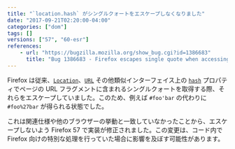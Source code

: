```yaml
---
title: "`location.hash` がシングルクォートをエスケープしなくなりました"
date: "2017-09-21T02:20:00-04:00"
categories: ["dom"]
tags: []
versions: ["57", "60-esr"]
references:
    - url: "https://bugzilla.mozilla.org/show_bug.cgi?id=1386683"
      title: "Bug 1386683 - Firefox escapes single quote when accessing window.location properties via javascript"
---
```

Firefox は従来、[`Location`](https://developer.mozilla.org/docs/Web/API/Location)、[`URL`](https://developer.mozilla.org/docs/Web/API/URL) その他類似インターフェイス上の [`hash`](https://developer.mozilla.org/docs/Web/API/HTMLHyperlinkElementUtils/hash) プロパティでページの URL フラグメントに含まれるシングルクォートを取得する際、それらをエスケープしていました。このため、例えば `#foo'bar` の代わりに `#foo%27bar` が得られる状態でした。

これは関連仕様や他のブラウザーの挙動と一致していなかったことから、エスケープしないよう Firefox 57 で実装が修正されました。この変更は、コード内で Firefox 向けの特別な処理を行っていた場合に影響を及ぼす可能性があります。
